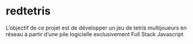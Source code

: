 # redtetris
L’objectif de ce projet est de développer un jeu de tetris multijoueurs en réseau à partir d’une pile logicielle exclusivement Full Stack Javascript
